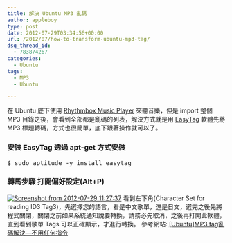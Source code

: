 ```yaml
---
title: 解決 Ubuntu MP3 亂碼
author: appleboy
type: post
date: 2012-07-29T03:34:56+00:00
url: /2012/07/how-to-transform-ubuntu-mp3-tag/
dsq_thread_id:
  - 783874267
categories:
  - Ubuntu
tags:
  - MP3
  - Ubuntu

---
```

在 Ubuntu 底下使用 <a href="http://projects.gnome.org/rhythmbox/" target="_blank">Rhythmbox Music Player</a> 來聽音樂，但是 import 整個 MP3 目錄之後，會看到全部都是亂碼的列表，解決方式就是用 <a href="http://easytag.sourceforge.net/" target="_blank">EasyTag</a> 軟體先將 MP3 標題轉碼，方式也很簡單，底下跟著操作就可以了。 

### 安裝 EasyTag 透過 apt-get 方式安裝 

<pre class="brush: bash; title: ; notranslate" title="">$ sudo aptitude -y install easytag</pre>

### 轉馬步驟 打開偏好設定(Alt+P) 

[<img src="https://i0.wp.com/farm8.staticflickr.com/7252/7666075554_32b16bd1ff.jpg?resize=500%2C350&#038;ssl=1" alt="Screenshot from 2012-07-29 11:27:37" data-recalc-dims="1" />][1] 看到左下角(Character Set for reading ID3 Tag3)，先選擇您的語言，看是中文歌單，還是日文，選完之後先將程式關閉，關閉之前如果系統通知說要轉換，請務必先取消，之後再打開此軟體，直到看到歌單 Tags 可以正確顯示，才進行轉換。 參考網站: <a href="http://victe.blogspot.tw/2008/04/ubuntump3-tag.html" target="_blank">[Ubuntu]MP3 tag亂碼解決—不用任何指令</a>

 [1]: https://www.flickr.com/photos/appleboy/7666075554/ "Screenshot from 2012-07-29 11:27:37 by appleboy46, on Flickr"